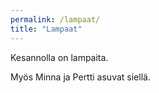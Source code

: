 ```yaml
---
permalink: /lampaat/
title: "Lampaat"
---
```


Kesannolla on lampaita.

Myös Minna ja Pertti asuvat siellä.
